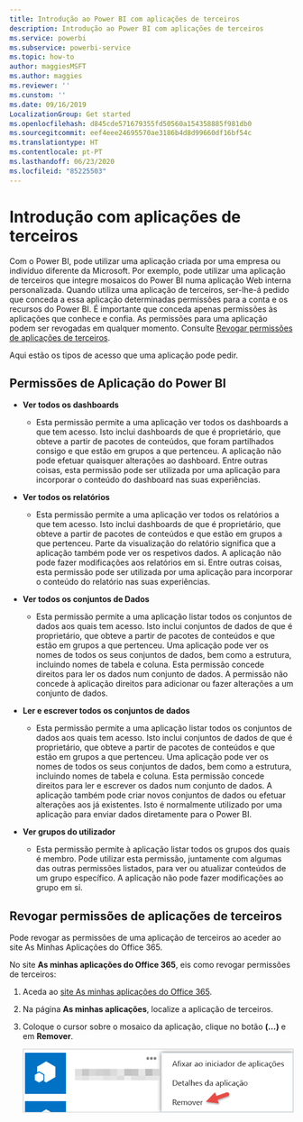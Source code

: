 ```yaml
---
title: Introdução ao Power BI com aplicações de terceiros
description: Introdução ao Power BI com aplicações de terceiros
ms.service: powerbi
ms.subservice: powerbi-service
ms.topic: how-to
author: maggiesMSFT
ms.author: maggies
ms.reviewer: ''
ms.cunstom: ''
ms.date: 09/16/2019
LocalizationGroup: Get started
ms.openlocfilehash: d845cde571679355fd50560a154358885f981db0
ms.sourcegitcommit: eef4eee24695570ae3186b4d8d99660df16bf54c
ms.translationtype: HT
ms.contentlocale: pt-PT
ms.lasthandoff: 06/23/2020
ms.locfileid: "85225503"
---
```

# <a name="get-started-with-third-party-apps"></a>Introdução com aplicações de terceiros

Com o Power BI, pode utilizar uma aplicação criada por uma empresa ou indivíduo diferente da Microsoft. Por exemplo, pode utilizar uma aplicação de terceiros que integre mosaicos do Power BI numa aplicação Web interna personalizada. Quando utiliza uma aplicação de terceiros, ser-lhe-á pedido que conceda a essa aplicação determinadas permissões para a conta e os recursos do Power BI. É importante que conceda apenas permissões às aplicações que conhece e confia. As permissões para uma aplicação podem ser revogadas em qualquer momento. Consulte [Revogar permissões de aplicações de terceiros](#revoke).

Aqui estão os tipos de acesso que uma aplicação pode pedir.

## <a name="power-bi-app-permissions"></a>Permissões de Aplicação do Power BI

* **Ver todos os dashboards**
  
  * Esta permissão permite a uma aplicação ver todos os dashboards a que tem acesso. Isto inclui dashboards de que é proprietário, que obteve a partir de pacotes de conteúdos, que foram partilhados consigo e que estão em grupos a que pertenceu. A aplicação não pode efetuar quaisquer alterações ao dashboard. Entre outras coisas, esta permissão pode ser utilizada por uma aplicação para incorporar o conteúdo do dashboard nas suas experiências.

* **Ver todos os relatórios**
  
  * Esta permissão permite a uma aplicação ver todos os relatórios a que tem acesso. Isto inclui dashboards de que é proprietário, que obteve a partir de pacotes de conteúdos e que estão em grupos a que pertenceu. Parte da visualização do relatório significa que a aplicação também pode ver os respetivos dados. A aplicação não pode fazer modificações aos relatórios em si. Entre outras coisas, esta permissão pode ser utilizada por uma aplicação para incorporar o conteúdo do relatório nas suas experiências.

* **Ver todos os conjuntos de Dados**
  
  * Esta permissão permite a uma aplicação listar todos os conjuntos de dados aos quais tem acesso. Isto inclui conjuntos de dados de que é proprietário, que obteve a partir de pacotes de conteúdos e que estão em grupos a que pertenceu. Uma aplicação pode ver os nomes de todos os seus conjuntos de dados, bem como a estrutura, incluindo nomes de tabela e coluna. Esta permissão concede direitos para ler os dados num conjunto de dados. A permissão não concede à aplicação direitos para adicionar ou fazer alterações a um conjunto de dados.
* **Ler e escrever todos os conjuntos de dados**
  
  * Esta permissão permite a uma aplicação listar todos os conjuntos de dados aos quais tem acesso. Isto inclui conjuntos de dados de que é proprietário, que obteve a partir de pacotes de conteúdos e que estão em grupos a que pertenceu. Uma aplicação pode ver os nomes de todos os seus conjuntos de dados, bem como a estrutura, incluindo nomes de tabela e coluna. Esta permissão concede direitos para ler e escrever os dados num conjunto de dados. A aplicação também pode criar novos conjuntos de dados ou efetuar alterações aos já existentes. Isto é normalmente utilizado por uma aplicação para enviar dados diretamente para o Power BI.

* **Ver grupos do utilizador**
  
  * Esta permissão permite à aplicação listar todos os grupos dos quais é membro. Pode utilizar esta permissão, juntamente com algumas das outras permissões listados, para ver ou atualizar conteúdos de um grupo específico. A aplicação não pode fazer modificações ao grupo em si.

<a name="revoke"/>

## <a name="revoke-third-party-app-permissions"></a>Revogar permissões de aplicações de terceiros

Pode revogar as permissões de uma aplicação de terceiros ao aceder ao site As Minhas Aplicações do Office 365.

No site **As minhas aplicações do Office 365**, eis como revogar permissões de terceiros:

1. Aceda ao [site As minhas aplicações do Office 365](https://portal.office.com/myapps).

2. Na página **As minhas aplicações**, localize a aplicação de terceiros.

3. Coloque o cursor sobre o mosaico da aplicação, clique no botão **(…)**  e em **Remover**.

   ![Remove](media/service-power-bi-get-started-third-party-apps/remove.png)